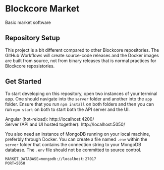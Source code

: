 # Blockcore Market

Basic market software

## Repository Setup

This project is a bit different compared to other Blockcore repositories. The GitHub Workflows will create source-code releases and the Docker images are built from source, not from binary releases that is normal practices for Blockcore reposistories.

## Get Started

To start developing on this repository, open two instances of your terminal app. One should navigate into the `server` folder and another into the `app` folder. Ensure that you run `npm install` on both folders and then you can run `npm start` on both to start both the API server and the UI.

Angular (hot-reload): http://localhost:4200/   
Server (API and UI hosted together): http://localhost:5050/

You also need an instance of MongoDB running on your local machine, preferbly through Docker. You can create a file named `.env` within the `server` folder that contains the connection string to your MongoDB database. The `.env` file should not be committed to source control.

```
MARKET_DATABASE=mongodb://localhost:27017
PORT=5050
```
